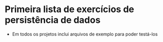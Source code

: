 # Primeira lista de exercícios de persistência de dados
 - Em todos os projetos inclui arquivos de exemplo para poder testá-los
 